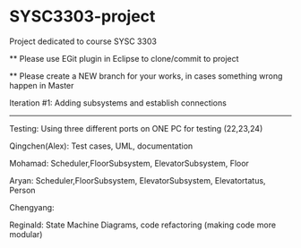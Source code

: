 # SYSC3303-project
Project dedicated to course SYSC 3303

** Please use EGit plugin in Eclipse to clone/commit to project

** Please create a NEW branch for your works, in cases something wrong happen in Master

Iteration #1: Adding subsystems and establish connections

----------------------------------------------------------------------

Testing: Using three different ports on ONE PC for testing (22,23,24)

Qingchen(Alex): Test cases, UML, documentation

Mohamad: Scheduler,FloorSubsystem, ElevatorSubsystem, Floor

Aryan: Scheduler,FloorSubsystem, ElevatorSubsystem, Elevatortatus, Person 

Chengyang: 

Reginald: State Machine Diagrams, code refactoring (making code more modular)
